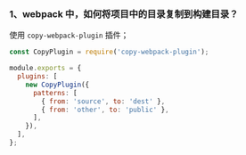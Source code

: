 ### 1、webpack 中，如何将项目中的目录复制到构建目录？

使用 `copy-webpack-plugin` 插件；

```js
const CopyPlugin = require('copy-webpack-plugin');

module.exports = {
  plugins: [
    new CopyPlugin({
      patterns: [
        { from: 'source', to: 'dest' },
        { from: 'other', to: 'public' },
      ],
    }),
  ],
};
```
